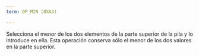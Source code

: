 ```yaml
---
term: OP_MIN (0XA3)

---
```

Selecciona el menor de los dos elementos de la parte superior de la pila y lo introduce en ella. Esta operación conserva sólo el menor de los dos valores en la parte superior.